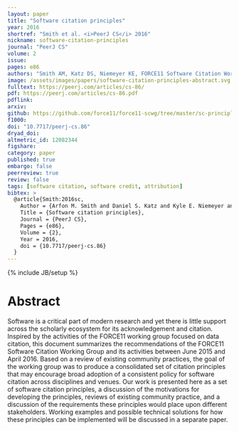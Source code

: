 ```yaml
---
layout: paper
title: "Software citation principles"
year: 2016
shortref: "Smith et al. <i>PeerJ CS</i> 2016"
nickname: software-citation-principles
journal: "PeerJ CS"
volume: 2
issue:
pages: e86
authors: "Smith AM, Katz DS, Niemeyer KE, FORCE11 Software Citation Working Group"
image: /assets/images/papers/software-citation-principles-abstract.svg
fulltext: https://peerj.com/articles/cs-86/
pdf: https://peerj.com/articles/cs-86.pdf
pdflink:
arxiv:
github: https://github.com/force11/force11-scwg/tree/master/sc-principles
f1000:
doi: "10.7717/peerj-cs.86"
dryad_doi:
altmetric_id: 12082344
figshare:
category: paper
published: true
embargo: false
peerreview: true
review: false
tags: [software citation, software credit, attribution]
bibtex: >
  @article{Smith:2016sc,
    Author = {Arfon M. Smith and Daniel S. Katz and Kyle E. Niemeyer and {FORCE11 Software Citation Working Group}},
    Title = {Software citation principles},
    Journal = {PeerJ CS},
    Pages = {e86},
    Volume = {2},
    Year = 2016,
    doi = {10.7717/peerj-cs.86}
  }
---
```

{% include JB/setup %}

# Abstract

Software is a critical part of modern research and yet there is little support across the scholarly ecosystem for its acknowledgement and citation. Inspired by the activities of the FORCE11 working group focused on data citation, this document summarizes the recommendations of the FORCE11 Software Citation Working Group and its activities between June 2015 and April 2016. Based on a review of existing community practices, the goal of the working group was to produce a consolidated set of citation principles that may encourage broad adoption of a consistent policy for software citation across disciplines and venues. Our work is presented here as a set of software citation principles, a discussion of the motivations for developing the principles, reviews of existing community practice, and a discussion of the requirements these principles would place upon different stakeholders. Working examples and possible technical solutions for how these principles can be implemented will be discussed in a separate paper.
